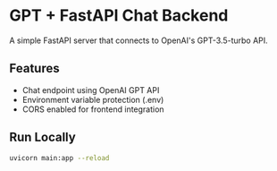 # GPT + FastAPI Chat Backend

A simple FastAPI server that connects to OpenAI's GPT-3.5-turbo API.

## Features
- Chat endpoint using OpenAI GPT API
- Environment variable protection (.env)
- CORS enabled for frontend integration

## Run Locally
```bash
uvicorn main:app --reload
